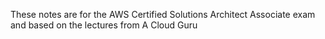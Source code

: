 These notes are for the AWS Certified Solutions Architect Associate exam and based on the lectures from A Cloud Guru